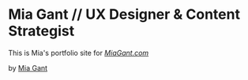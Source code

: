 # Mia Gant // UX Designer & Content Strategist

This is Mia's portfolio site for [*MiaGant.com*](http://miagant.com)

by [Mia Gant](http://twitter.com/miaplooza)